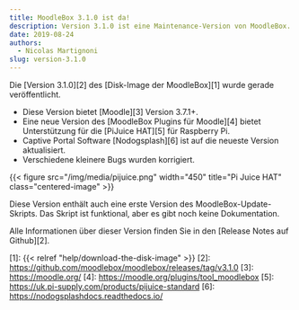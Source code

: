 ```yaml
---
title: MoodleBox 3.1.0 ist da!
description: Version 3.1.0 ist eine Maintenance-Version von MoodleBox. Es unterstützt den PiJuice HAT für Raspberry Pi und bietet Moodle 3.7.1+.
date: 2019-08-24
authors:
  - Nicolas Martignoni
slug: version-3.1.0
---
```


Die [Version 3.1.0][2] des [Disk-Image der MoodleBox][1] wurde gerade veröffentlicht.

  - Diese Version bietet [Moodle][3] Version 3.7.1+.
  - Eine neue Version des [MoodleBox Plugins für Moodle][4] bietet Unterstützung für die [PiJuice HAT][5] für Raspberry Pi.
  - Captive Portal Software [Nodogsplash][6] ist auf die neueste Version aktualisiert.
  - Verschiedene kleinere Bugs wurden korrigiert.

{{< figure src="/img/media/pijuice.png" width="450" title="Pi Juice HAT" class="centered-image" >}}

Diese Version enthält auch eine erste Version des MoodleBox-Update-Skripts. Das Skript ist funktional, aber es gibt noch keine Dokumentation.

Alle Informationen über dieser Version finden Sie in den [Release Notes auf Github][2].

 [1]: {{< relref "help/download-the-disk-image" >}}
 [2]: https://github.com/moodlebox/moodlebox/releases/tag/v3.1.0
 [3]: https://moodle.org/
 [4]: https://moodle.org/plugins/tool_moodlebox
 [5]: https://uk.pi-supply.com/products/pijuice-standard
 [6]: https://nodogsplashdocs.readthedocs.io/
